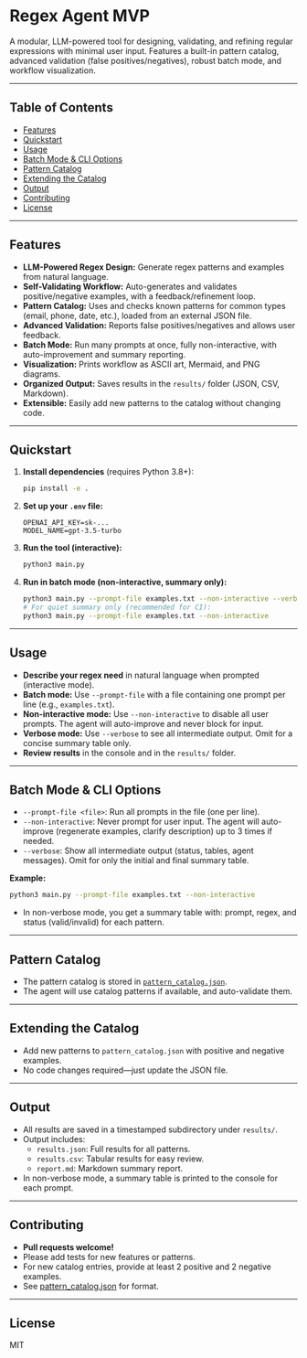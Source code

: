 # Regex Agent MVP

A modular, LLM-powered tool for designing, validating, and refining regular expressions with minimal user input. Features a built-in pattern catalog, advanced validation (false positives/negatives), robust batch mode, and workflow visualization.

---

## Table of Contents
- [Features](#features)
- [Quickstart](#quickstart)
- [Usage](#usage)
- [Batch Mode & CLI Options](#batch-mode--cli-options)
- [Pattern Catalog](#pattern-catalog)
- [Extending the Catalog](#extending-the-catalog)
- [Output](#output)
- [Contributing](#contributing)
- [License](#license)

---

## Features
- **LLM-Powered Regex Design:** Generate regex patterns and examples from natural language.
- **Self-Validating Workflow:** Auto-generates and validates positive/negative examples, with a feedback/refinement loop.
- **Pattern Catalog:** Uses and checks known patterns for common types (email, phone, date, etc.), loaded from an external JSON file.
- **Advanced Validation:** Reports false positives/negatives and allows user feedback.
- **Batch Mode:** Run many prompts at once, fully non-interactive, with auto-improvement and summary reporting.
- **Visualization:** Prints workflow as ASCII art, Mermaid, and PNG diagrams.
- **Organized Output:** Saves results in the `results/` folder (JSON, CSV, Markdown).
- **Extensible:** Easily add new patterns to the catalog without changing code.

---

## Quickstart
1. **Install dependencies** (requires Python 3.8+):
   ```bash
   pip install -e .
   ```
2. **Set up your `.env` file:**
   ```env
   OPENAI_API_KEY=sk-...
   MODEL_NAME=gpt-3.5-turbo
   ```
3. **Run the tool (interactive):**
   ```bash
   python3 main.py
   ```
4. **Run in batch mode (non-interactive, summary only):**
   ```bash
   python3 main.py --prompt-file examples.txt --non-interactive --verbose
   # For quiet summary only (recommended for CI):
   python3 main.py --prompt-file examples.txt --non-interactive
   ```

---

## Usage
- **Describe your regex need** in natural language when prompted (interactive mode).
- **Batch mode:** Use `--prompt-file` with a file containing one prompt per line (e.g., `examples.txt`).
- **Non-interactive mode:** Use `--non-interactive` to disable all user prompts. The agent will auto-improve and never block for input.
- **Verbose mode:** Use `--verbose` to see all intermediate output. Omit for a concise summary table only.
- **Review results** in the console and in the `results/` folder.

---

## Batch Mode & CLI Options
- `--prompt-file <file>`: Run all prompts in the file (one per line).
- `--non-interactive`: Never prompt for user input. The agent will auto-improve (regenerate examples, clarify description) up to 3 times if needed.
- `--verbose`: Show all intermediate output (status, tables, agent messages). Omit for only the initial and final summary table.

**Example:**
```bash
python3 main.py --prompt-file examples.txt --non-interactive
```
- In non-verbose mode, you get a summary table with: prompt, regex, and status (valid/invalid) for each pattern.

---

## Pattern Catalog
- The pattern catalog is stored in [`pattern_catalog.json`](pattern_catalog.json).
- The agent will use catalog patterns if available, and auto-validate them.

---

## Extending the Catalog
- Add new patterns to `pattern_catalog.json` with positive and negative examples.
- No code changes required—just update the JSON file.

---

## Output
- All results are saved in a timestamped subdirectory under `results/`.
- Output includes:
  - `results.json`: Full results for all patterns.
  - `results.csv`: Tabular results for easy review.
  - `report.md`: Markdown summary report.
- In non-verbose mode, a summary table is printed to the console for each prompt.

---


## Contributing
- **Pull requests welcome!**
- Please add tests for new features or patterns.
- For new catalog entries, provide at least 2 positive and 2 negative examples.
- See [pattern_catalog.json](pattern_catalog.json) for format.

---

## License
MIT
